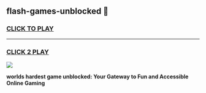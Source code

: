 
## flash-games-unblocked 👋
<h3>
<a href="https://premium.freeplayer.one?title=flash-games-unblocked&ref=14F">CLICK TO PLAY</a></h3>
<hr>

<h3>
<a href="https://premium.freeplayer.one?title=flash-games-unblocked&ref=14F">CLICK 2 PLAY</a>
  
</h3>

<a href="https://premium.freeplayer.one?title=flash-games-unblocked&ref=12F/"><img src="https://clearcache.store/games.png"></a>


**worlds hardest game unblocked: Your Gateway to Fun and Accessible Online Gaming**
